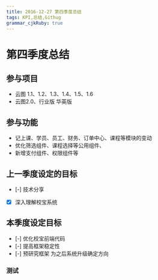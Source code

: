 ```yaml
---
title: 2016-12-27 第四季度总结
tags: KPI,总结,Githug
grammar_cjkRuby: true
---
```

# 第四季度总结
## 参与项目
* 云图 1.1、1.2、1.3、1.4、1.5、1.6
* 云图2.0、行业版 华英版

## 参与功能
* 记上课、学员、员工、财务、订单中心、课程等模块的变动
* 优化筛选组件、课程选择等公用组件、
* 新增支付组件、权限组件等

## 上一季度设定的目标
*  [-] 技术分享
*  [x] 深入理解校宝系统

## 本季度设定目标
* [-] 优化校宝前端代码
* [-] 提高框架稳定性
* [-] 预研究框架 为之后系统升级确定方向

### 测试
